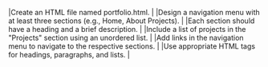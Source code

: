 |Create an HTML file named portfolio.html.                                            |
|Design a navigation menu with at least three sections (e.g., Home, About Projects).  |
|Each section should have a heading and a brief description.                          |
|Include a list of projects in the "Projects" section using an unordered list.        |
|Add links in the navigation menu to navigate to the respective sections.             |
|Use appropriate HTML tags for headings, paragraphs, and lists.                       |
